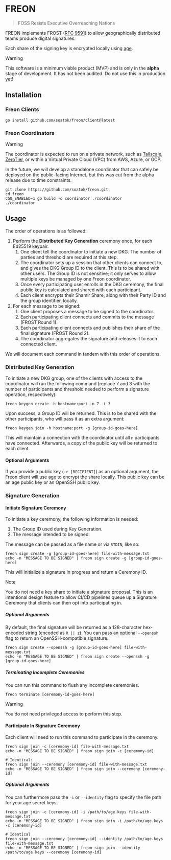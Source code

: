# FREON

> FOSS Resists Executive Overreaching Nations

FREON implements FROST ([RFC 9591](https://www.rfc-editor.org/rfc/rfc9591.html)) to allow geographically distributed teams produce digital signatures.

Each share of the signing key is encrypted locally using [age](https://github.com/FiloSottile/age).

> [!WARNING]
> This software is a minimum viable product (MVP) and is only in the **alpha** stage of development. It has not been audited. Do not use this in production yet!

## Installation

### Freon Clients

```terminal
go install github.com/soatok/freon/client@latest
```

### Freon Coordinators

> [!WARNING]
> The coordinator is expected to run on a private network, such as [Tailscale](https://tailscale.com),
> [ZeroTier](https://www.zerotier.com), or within a Virtual Private Cloud (VPC) from AWS, Azure, or GCP.
>
> In the future, we will develop a standalone coordinator that can safely be deployed on the public-facing
> Internet, but this was cut from the alpha release due to time constraints.

```terminal
git clone https://github.com/soatok/freon.git
cd freon
CGO_ENABLED=1 go build -o coordinator ./coordinator
./coordinator
```

## Usage

The order of operations is as followed:

1. Perform the **Distributed Key Generation** ceremony once, for each Ed25519 keypair.
   1. One client tell the coordinator to initiate a new DKG. The number of parties and threshold are required at this step.
   2. The coordinator sets up a session that other clients can connect to, and gives the DKG Group ID to the client. This is to be shared with other users. The Group ID is not sensitive; it only serves to allow multiple keys be managed by one Freon coordinator.
   3. Once every participating user enrolls in the DKG ceremony, the final public key is calculated and shared with each participant.
   4. Each client encrypts their Shamir Share, along with their Party ID and the group identifier, locally.
2. For each message to be signed:
   1. One client proposes a message to be signed to the coordinator.
   2. Each participating client connects and commits to the message (FROST Round 1).
   3. Each participating client connects and publishes their share of the final signature (FROST Round 2).
   4. The coordinator aggregates the signature and releases it to each connected client.

We will document each command in tandem with this order of operations.

### Distributed Key Generation

To initiate a new DKG group, one of the clients with access to the coordinator will run the following command (replace 7 and 3 with
the number of participants and threshold needed to perform a signature operation, respectively):

```terminal
freon keygen create -h hostname:port -n 7 -t 3
```

Upon success, a Group ID will be returned. This is to be shared with the other participants, who will pass it as an extra argument:

```terminal
freon keygen join -h hostname:port -g [group-id-goes-here]
```

This will maintain a connection with the coordinator until all `n` participants have connected. Afterwards, a copy of the public key will be returned to each client.

#### Optional Arguments

If you provide a public key (`-r [RECIPIENT]`) as an optional argument, the Freon client will use [age](https://age-encryption.org) to encrypt the share locally. This public key can be an age public key or an OpenSSH public key.

### Signature Generation

#### Initiate Signature Ceremony

To initiate a key ceremony, the following information is needed:

1. The Group ID used during Key Generation.
2. The message intended to be signed.

The message can be passed as a file name or via `STDIN`, like so:

```terminal
freon sign create -g [group-id-goes-here] file-with-message.txt
echo -n "MESSAGE TO BE SIGNED" | freon sign create -g [group-id-goes-here]
```

This will initialize a signature in progress and return a Ceremony ID.

> [!NOTE]
> You do not need a key share to initiate a signature proposal. This is an intentional design feature to allow
> CI/CD pipelines queue up a Signature Ceremony that clients can then opt into participating in.

##### Optional Arguments

By default, the final signature will be returned as a 128-character hex-encoded string (encoded as `R || z`).
You can pass an optional `--openssh` flag to return an OpenSSH-compatible signature.

```terminal
freon sign create --openssh -g [group-id-goes-here] file-with-message.txt
echo -n "MESSAGE TO BE SIGNED" | freon sign create --openssh -g [group-id-goes-here]
```

##### Terminating Incomplete Ceremonies

You can run this command to flush any incomplete ceremonies.

```terminal
freon terminate [ceremony-id-goes-here]
```

> [!WARNING]
> You do not need privileged access to perform this step.

#### Participate In Signature Ceremony

Each client will need to run this command to participate in the ceremony.

```terminal
freon sign join -c [ceremony-id] file-with-message.txt
echo -n "MESSAGE TO BE SIGNED" | freon sign join -c [ceremony-id]

# Identical:
freon sign join --ceremony [ceremony-id] file-with-message.txt
echo -n "MESSAGE TO BE SIGNED" | freon sign join --ceremony [ceremony-id]
```

##### Optional Arguments

You can furthermore pass the `-i` or `--identity` flag to specify the file path for your age secret keys.

```terminal
freon sign join -c [ceremony-id] -i /path/to/age.keys file-with-message.txt
echo -n "MESSAGE TO BE SIGNED" | freon sign join -i /path/to/age.keys -c [ceremony-id]

# Identical
freon sign join --ceremony [ceremony-id] --identity /path/to/age.keys file-with-message.txt
echo -n "MESSAGE TO BE SIGNED" | freon sign join --identity /path/to/age.keys --ceremony [ceremony-id]
```
